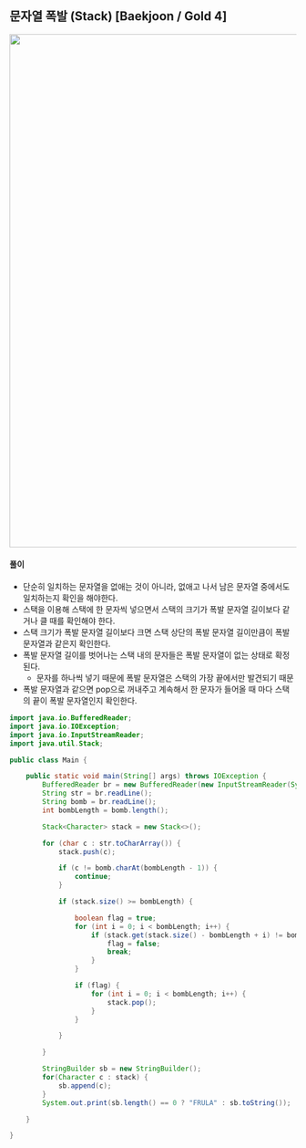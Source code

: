## 문자열 폭발 (Stack) [Baekjoon / Gold 4]

<img src="https://user-images.githubusercontent.com/35963403/193278362-4d795176-7c23-4cb5-a32b-b22ee023efb8.png" width="900">

#### 풀이

- 단순히 일치하는 문자열을 없애는 것이 아니라, 없애고 나서 남은 문자열 중에서도 일치하는지 확인을 해야한다.
- 스택을 이용해 스택에 한 문자씩 넣으면서 스택의 크기가 폭발 문자열 길이보다 같거나 클 때를 확인해야 한다.
- 스택 크기가 폭발 문자열 길이보다 크면 스택 상단의 폭발 문자열 길이만큼이 폭발 문자열과 같은지 확인한다.
- 폭발 문자열 길이를 벗어나는 스택 내의 문자들은 폭발 문자열이 없는 상태로 확정된다.
  - 문자를 하나씩 넣기 때문에 폭발 문자열은 스택의 가장 끝에서만 발견되기 때문
- 폭발 문자열과 같으면 pop으로 꺼내주고 계속해서 한 문자가 들어올 때 마다 스택의 끝이 폭발 문자열인지 확인한다.

```java
import java.io.BufferedReader;
import java.io.IOException;
import java.io.InputStreamReader;
import java.util.Stack;

public class Main {

    public static void main(String[] args) throws IOException {
        BufferedReader br = new BufferedReader(new InputStreamReader(System.in));
        String str = br.readLine();
        String bomb = br.readLine();
        int bombLength = bomb.length();

        Stack<Character> stack = new Stack<>();

        for (char c : str.toCharArray()) {
            stack.push(c);

            if (c != bomb.charAt(bombLength - 1)) {
                continue;
            }

            if (stack.size() >= bombLength) {

                boolean flag = true;
                for (int i = 0; i < bombLength; i++) {
                    if (stack.get(stack.size() - bombLength + i) != bomb.charAt(i)) {
                        flag = false;
                        break;
                    }
                }

                if (flag) {
                    for (int i = 0; i < bombLength; i++) {
                        stack.pop();
                    }
                }

            }

        }

        StringBuilder sb = new StringBuilder();
        for(Character c : stack) {
            sb.append(c);
        }
        System.out.print(sb.length() == 0 ? "FRULA" : sb.toString());

    }

}
```